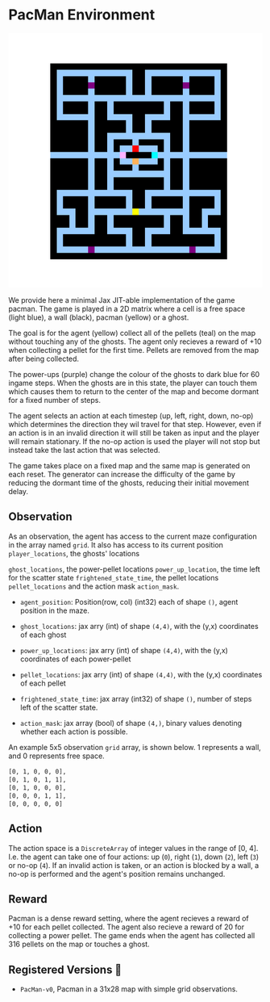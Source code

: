 # PacMan Environment

<p align="center">
        <img src="../env_anim/pacman.gif" width="600"/>
</p>

We provide here a minimal Jax JIT-able implementation of the game pacman. The game is played in a 2D matrix where a cell is a free space (light blue), a wall (black), pacman (yellow) or a ghost.


The goal is for the agent (yellow) collect all of the pellets (teal) on the map without touching any of the ghosts. The agent only recieves a reward of +10 when collecting a pellet for the first time. Pellets are removed from the map after being collected.

The power-ups (purple) change the colour of the ghosts to dark blue for 60 ingame steps. When the ghosts are in this state, the player can touch them which causes them to return to the center of the map and become dormant for a fixed number of steps.

The agent selects an action at each timestep (up, left, right, down, no-op) which determines the direction they wil travel for that step. However, even if an action is in an invalid direction it will still be taken as input and the player will remain stationary. If the no-op action is used the player will not stop but instead take the last action that was selected.

The game takes place on a fixed map and the same map is generated on each reset. The generator can increase the difficulty of the game by reducing the dormant time of the ghosts, reducing their initial movement delay.

## Observation
As an observation, the agent has access to the current maze configuration in the array named
`grid`. It also has access to its current position `player_locations`, the ghosts' locations

`ghost_locations`, the power-pellet locations `power_up_location`, the time left for the scatter state `frightened_state_time`, the pellet locations `pellet_locations` and the action
mask `action_mask`.

- `agent_position`: Position(row, col) (int32) each of shape `()`, agent position in the maze.

- `ghost_locations`: jax arry (int) of shape `(4,4)`, with the (y,x) coordinates of each ghost

- `power_up_locations`: jax arry (int) of shape `(4,4)`, with the (y,x) coordinates of each power-pellet

- `pellet_locations`: jax arry (int) of shape `(4,4)`, with the (y,x) coordinates of each pellet

- `frightened_state_time`: jax array (int32) of shape `()`, number of steps left of the scatter state.

- `action_mask`: jax array (bool) of shape `(4,)`, binary values denoting whether each action is
possible.

An example 5x5 observation `grid` array, is shown below. 1 represents a wall, and 0 represents free
space.

```
[0, 1, 0, 0, 0],
[0, 1, 0, 1, 1],
[0, 1, 0, 0, 0],
[0, 0, 0, 1, 1],
[0, 0, 0, 0, 0]
```


## Action
The action space is a `DiscreteArray` of integer values in the range of [0, 4]. I.e. the agent can
take one of four actions: up (`0`), right (`1`), down (`2`), left (`3`) or no-op (`4`). If an invalid action is
taken, or an action is blocked by a wall, a no-op is performed and the agent's position remains
unchanged.


## Reward
Pacman is a dense reward setting, where the agent recieves a reward of +10 for each pellet collected. The agent also recieve a reward of 20 for collecting a power pellet. The game ends when the agent has collected all 316 pellets on the map or touches a ghost.


## Registered Versions 📖
- `PacMan-v0`, Pacman in a 31x28 map with simple grid observations.
